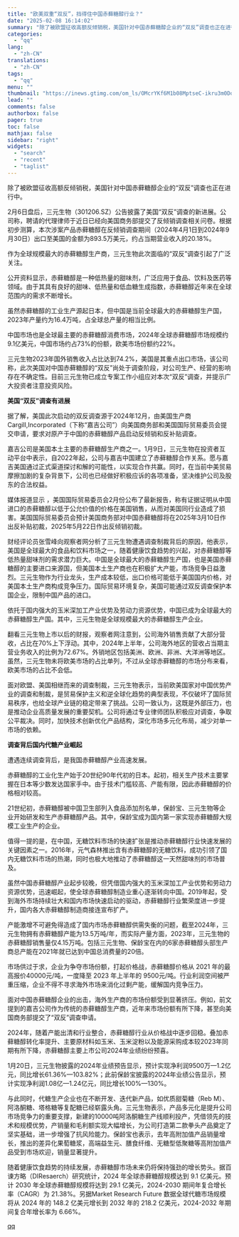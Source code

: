 ```yaml
---
title: "欧美双重“双反”，挡得住中国赤藓糖醇行业？"
date: "2025-02-08 16:14:02"
summary: "除了被欧盟征收高额反倾销税，美国针对中国赤藓糖醇企业的“双反”调查也正在进行中。 2月6日盘后，三..."
categories:
  - "qq"
lang:
  - "zh-CN"
translations:
  - "zh-CN"
tags:
  - "qq"
menu: ""
thumbnail: "https://inews.gtimg.com/om_ls/OMcrYKf6M1b08MptseC-ikru3m0Doyoyaj2NZ2oq1_TycAA_640360/0"
lead: ""
comments: false
authorbox: false
pager: true
toc: false
mathjax: false
sidebar: "right"
widgets:
  - "search"
  - "recent"
  - "taglist"
---
```


除了被欧盟征收高额反倾销税，美国针对中国赤藓糖醇企业的“双反”调查也正在进行中。

2月6日盘后，三元生物（301206.SZ）公告披露了美国“双反”调查的新进展。公司称，聘请的代理律师于近日已经向美国商务部提交了反倾销调查相关问卷。根据初步测算，本次涉案产品赤藓糖醇在反倾销调查期间（2024年4月1日到2024年9月30日）出口至美国的金额为893.5万美元，约占当期营业收入的20.18%。

作为全球规模最大的赤藓糖醇生产商，三元生物此次面临的“双反”调查引起了广泛关注。

公开资料显示，赤藓糖醇是一种低热量的甜味剂，广泛应用于食品、饮料及医药等领域。由于其具有良好的甜味、低热量和低血糖生成指数，赤藓糖醇近年来在全球范围内的需求不断增长。

虽然赤藓糖醇的工业生产源起日本，但中国是当前全球最大的赤藓糖醇生产国，2023年产量约为16.4万吨，占全球总产量的相当比例。

中国市场也是全球最主要的赤藓糖醇消费市场，2024年全球赤藓糖醇市场规模约9.1亿美元，中国市场约占73%的份额，欧美市场份额约22%。

三元生物2023年国外销售收入占比达到74.2%，美国是其重点出口市场，该公司称，此次美国对中国赤藓糖醇的“双反”尚处于调查阶段，对公司生产、经营的影响存在不确定性。目前三元生物已成立专案工作小组应对本次“双反”调查，并提示广大投资者注意投资风险。

**美国“双反”调查有进展**

据了解，美国此次启动的双反调查源于2024年12月，由美国生产商Cargill,Incorporated（下称“嘉吉公司”）向美国商务部和美国国际贸易委员会提交申请，要求对原产于中国的赤藓糖醇产品启动反倾销和反补贴调查。

嘉吉公司是美国本土主要的赤藓糖醇生产商之一。1月9日，三元生物在投资者互动平台中表示，自2022年起，公司与嘉吉中国建立了赤藓糖醇合作关系。愿与嘉吉美国通过正式渠道探讨和解的可能性，以实现合作共赢。同时，在当前中美贸易摩擦加剧的复杂背景下，公司也已经做好积极应诉的各项准备，坚决维护公司及股东的合法权益。

媒体报道显示 ，美国国际贸易委员会2月份公布了最新报告，称有证据证明从中国进口的赤藓糖醇以低于公允价值的价格在美国销售，从而对美国同行业造成了损害。美国国际贸易委员会预计美国商务部对中国赤藓糖醇将在2025年3月10日作出反补贴初裁，2025年5月22日作出反倾销初裁。

财经评论员张雪峰向观察者网分析了三元生物遭遇调查制裁背后的原因，他表示，美国是全球最大的食品和饮料市场之一，随着健康饮食趋势的兴起，对赤藓糖醇等低热量甜味剂的需求潜力巨大。中国是全球最大的赤藓糖醇生产国，也是美国赤藓糖醇的主要进口来源国，但美国本土生产商也在积极扩大产能，市场竞争日益激烈。三元生物作为行业龙头，生产成本较低，出口价格可能低于美国国内价格，对美国本土生产商构成竞争压力。国际贸易环境复杂，美国可能通过双反调查保护本国企业，限制中国产品的进口。

依托于国内强大的玉米深加工产业优势及劳动力资源优势，中国已成为全球最大的赤藓糖醇生产国。其中，三元生物是全球规模最大的赤藓糖醇生产企业。

翻看三元生物上市以后的财报，观察者网注意到，公司海外销售贡献了大部分营收，占比在70%上下浮动。其中，2024年上半年，公司海外地区的营收占当期主营业务收入的比例为72.67%。外销地区包括美洲、欧洲、非洲、大洋洲等地区。虽然，三元生物未将欧美市场的占比单列，不过从全球赤藓糖醇的市场分布来看，欧美市场的占比不会低。

面对欧盟、美国相继而来的调查制裁，三元生物表示，当前欧美国家对中国优势产业的调查和制裁，是贸易保护主义和逆全球化趋势的典型表现，不仅破坏了国际贸易秩序，也给全球产业链的稳定带来了挑战。公司一致认为，这既是外部压力，也是推动企业高质量发展的重要契机。公司将通过专业律师团队积极应对调查，争取公平裁决。同时，加快技术创新优化产品结构，深化市场多元化布局，减少对单一市场的依赖。

**调查背后国内代糖产业崛起**

遭遇连续调查背后，是我国赤藓糖醇产业高速发展。

赤藓糖醇的工业化生产始于20世纪90年代初的日本。起初，相关生产技术主要掌握在日本等少数发达国家手中。由于技术门槛较高、产能有限，因此赤藓糖醇的价格相对较高。

21世纪初，赤藓糖醇被中国卫生部列入食品添加剂名单，保龄宝、三元生物等企业开始研发和生产赤藓糖醇产品。其中，保龄宝成为国内第一家实现赤藓糖醇大规模工业生产的企业。

值得一提的是，在中国，无糖饮料市场的快速扩张是推动赤藓糖醇行业快速发展的关键因素之一。2016年，元气森林推出含有赤藓糖醇的无糖饮料，成功引领了国内无糖饮料市场的热潮，同时也极大地推动了赤藓糖醇这一天然甜味剂的市场普及。

虽然中国赤藓糖醇产业起步较晚，但凭借国内强大的玉米深加工产业优势和劳动力资源优势，迅速崛起，使全球赤藓糖醇制造业重心逐渐转向中国。2019年起，受到海外市场持续壮大和国内市场快速启动的驱动，赤藓糖醇行业繁荣度进一步提升，国内各大赤藓糖醇制造商接连宣布扩产。

产能激增不可避免得造成了国内市场赤藓糖醇供需失衡的问题，截至2024年，三元生物拥有赤藓糖醇产能为13.5万吨/年，而实际产量方面，2023年，三元生物的赤藓糖醇销售量仅4.15万吨。包括三元生物、保龄宝在内的6家赤藓糖醇头部生产商总产能在2021年就已达到中国总消费量的20倍。

市场供过于求，企业为争夺市场份额，打起价格战，赤藓糖醇价格从 2021 年的最高报价40000元/吨，一度降至 2023 年上半年的 9500元/吨。行业利润空间被严重压缩，企业不得不寻求海外市场来消化过剩产能，缓解国内竞争压力。

面对中国赤藓糖醇企业的出击，海外生产商的市场份额受到显著挤压。例如，前文提到的嘉吉公司作为传统的赤藓糖醇生产商，近年来市场份额有所下降，甚至向美国商务部提交了“双反”调查申请。

2024年，随着产能出清和行业整合，赤藓糖醇行业从价格战中逐步回稳。叠加赤藓糖醇转化率提升、主要原材料如玉米、玉米淀粉以及能源采购成本较2023年同期有所下降，赤藓糖醇主要上市公司2024年业绩纷纷预喜。

1月20日，三元生物披露的2024年业绩预告显示，预计实现净利润9500万—1.2亿元，同比增长61.36%—103.82%；此前保龄宝披露的2024年业绩公告显示，预计实现净利润1.08亿—1.24亿元，同比增长100%—130%。

与此同时，代糖生产企业也在不断开发、迭代新产品，如优质甜菊糖（Reb M）、阿洛酮糖、塔格糖等复配糖已经崭露头角。三元生物表示，产品多元化是提升公司市场竞争力的重要支撑，新建的10000吨阿洛酮糖生产线顺利投产，凭借领先的技术和规模优势，产销量和毛利额实现大幅增长，为公司打造第二款拳头产品奠定了坚实基础，进一步增强了抗风险能力。保龄宝也表示，去年高附加值产品销量增长，推出的差异化果萄糖浆，高端益生元、膳食纤维、无糖型低聚糖等高附加值产品受到市场欢迎，销量显著提升。

随着健康饮食趋势的持续发展，赤藓糖醇市场未来仍将保持强劲的增长势头。据百谏方略（DIResaerch）研究统计，2024 年全球赤藓糖醇规模达到 9.1 亿美元。预计 2030 年全球赤藓糖醇规模将达到 29.1 亿美元，2024-2030 期间年复合增长率（CAGR）为 21.38%。另据Market Research Future 数据全球代糖市场规模将从 2024 年的 148.2 亿美元增长到 2032 年的 218.2 亿美元，2024-2032 年期间复合年增长率为 6.66%。

[qq](https://new.qq.com/rain/a/20250208A05MRH00)
